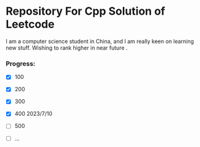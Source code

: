 # Repository For Cpp Solution of Leetcode

I am a computer science student in China, and I am really keen on learning new stuff.
Wishing to rank higher in near future .

### Progress:
- [x] 100
- [x] 200
- [x] 300
- [x] 400 2023/7/10
- [ ] 500
- [ ] ...


